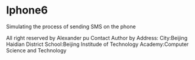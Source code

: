 Iphone6
=======

Simulating the process of sending SMS on the phone

All right reserved by Alexander pu
Contact Author by Address:
City:Beijing
Haidian District
School:Beijing Institude of Technology
Academy:Computer Science and Technology 
